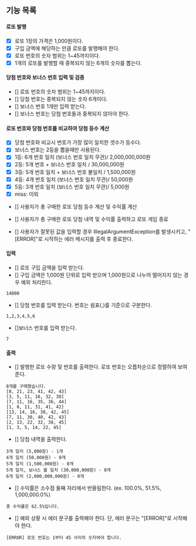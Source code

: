 ## 기능 목록

#### 로또 발행

* [x] 로또 1장의 가격은 1,000원이다.  
* [x] 구입 금액에 해당하는 만큼 로또를 발행해야 한다.
* [x] 로또 번호의 숫자 범위는 1~45까지이다.  
* [x] 1개의 로또를 발행할 때 중복되지 않는 6개의 숫자를 뽑는다.  

#### 당첨 번호와 보너스 번호 입력 및 검증

* [] 로또 번호의 숫자 범위는 1~45까지이다.  
* [] 당첨 번호는 중복되지 않는 숫자 6개이다.  
* [] 보너스 번호 1개만 입력 받는다.  
* [] 보너스 번호는 당첨 번호들과 중복되지 않아야 한다.  

#### 로또 번호와 당첨 번호를 비교하여 당첨 등수 계산

* [x] 당첨 번호와 비교시 번호가 가장 많이 일치한 갯수가 등수다.
* [x] 보너스 번호는 2등을 뽑을때만 사용된다.
* [x] 1등: 6개 번호 일치 (보너스 번호 일치 무관)/ 2,000,000,000원  
* [x] 2등: 5개 번호 + 보너스 번호 일치 / 30,000,000원  
* [x] 3등: 5개 번호 일치 + 보너스 번호 불일치 / 1,500,000원  
* [x] 4등: 4개 번호 일치 (보너스 번호 일치 무관)/ 50,000원  
* [x] 5등: 3개 번호 일치 (보너스 번호 일치 무관)/ 5,000원  
* [x] miss: 이외  

* [] 사용자가 총 구매한 로또 당첨 등수 계산 및 수익률 계산  

* [] 사용자가 총 구매한 로또 당첨 내역 및 수익률 출력하고 로또 게임 종료  

* [] 사용자가 잘못된 값을 입력할 경우 IllegalArgumentException를 발생시키고, "[ERROR]"로 시작하는 에러 메시지를 출력 후 종료한다.

#### 입력

* [] 로또 구입 금액을 입력 받는다. 
* [] 구입 금액은 1,000원 단위로 입력 받으며 1,000원으로 나누어 떨어지지 않는 경우 예외 처리한다.

```
14000
```

* [] 당첨 번호를 입력 받는다. 번호는 쉼표(,)를 기준으로 구분한다.

```
1,2,3,4,5,6
```

* []보너스 번호를 입력 받는다.

```
7
```

#### 출력

* [] 발행한 로또 수량 및 번호를 출력한다. 로또 번호는 오름차순으로 정렬하여 보여준다.

```
8개를 구매했습니다.
[8, 21, 23, 41, 42, 43] 
[3, 5, 11, 16, 32, 38] 
[7, 11, 16, 35, 36, 44] 
[1, 8, 11, 31, 41, 42] 
[13, 14, 16, 38, 42, 45] 
[7, 11, 30, 40, 42, 43] 
[2, 13, 22, 32, 38, 45] 
[1, 3, 5, 14, 22, 45]
```

* [] 당첨 내역을 출력한다.

```
3개 일치 (5,000원) - 1개
4개 일치 (50,000원) - 0개
5개 일치 (1,500,000원) - 0개
5개 일치, 보너스 볼 일치 (30,000,000원) - 0개
6개 일치 (2,000,000,000원) - 0개
```

* [] 수익률은 소수점 둘째 자리에서 반올림한다. (ex. 100.0%, 51.5%, 1,000,000.0%)

```
총 수익률은 62.5%입니다.
```

* [] 예외 상황 시 에러 문구를 출력해야 한다. 단, 에러 문구는 "[ERROR]"로 시작해야 한다.

```
[ERROR] 로또 번호는 1부터 45 사이의 숫자여야 합니다.
```